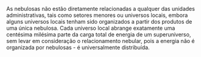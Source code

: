 ﻿As nebulosas não estão diretamente relacionadas a qualquer das unidades administrativas, tais como setores menores ou universos locais, embora alguns universos locais tenham sido organizados a partir dos produtos de uma única nebulosa. Cada universo local abrange exatamente uma centésima milésima parte da carga total de energia de um superuniverso, sem levar em consideração o relacionamento nebular, pois a energia não é organizada por nebulosas - é universalmente distribuída.